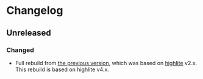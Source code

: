 # Changelog

## Unreleased

### Changed

- Full rebuild from [the previous version][1], which was based on [highlite][2] v2.x.
  This rebuild is based on highlite v4.x.

[1]: https://github.com/mnacamura/nvim-srcerite
[2]: https://github.com/Iron-E/nvim-highlite
